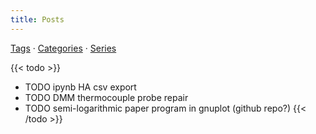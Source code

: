 ```yaml
---
title: Posts
---
```

[Tags](/tags/) &middot;
[Categories](/categories/) &middot;
[Series](/series/)

{{< todo >}}
- TODO ipynb HA csv export
- TODO DMM thermocouple probe repair
- TODO semi-logarithmic paper program in gnuplot (github repo?)
{{< /todo >}}
